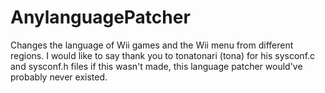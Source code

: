 # AnylanguagePatcher
Changes the language of Wii games and the Wii menu from different regions.  I would like to say thank you to tonatonari (tona) for his sysconf.c and sysconf.h files if this wasn't made, this language patcher would've probably never existed.
